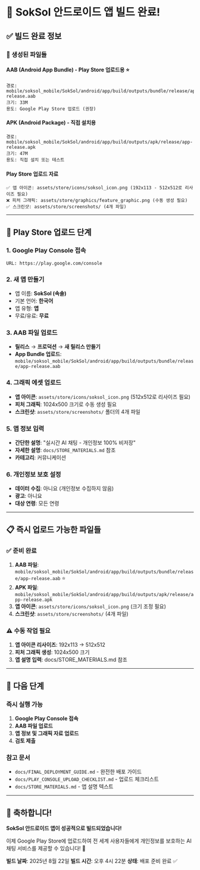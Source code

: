 # 🎉 SokSol 안드로이드 앱 빌드 완료!

## ✅ 빌드 완료 정보

### 📱 생성된 파일들

#### AAB (Android App Bundle) - Play Store 업로드용 ⭐

```
경로: mobile/soksol_mobile/SokSol/android/app/build/outputs/bundle/release/app-release.aab
크기: 33M
용도: Google Play Store 업로드 (권장)
```

#### APK (Android Package) - 직접 설치용

```
경로: mobile/soksol_mobile/SokSol/android/app/build/outputs/apk/release/app-release.apk
크기: 47M
용도: 직접 설치 또는 테스트
```

#### Play Store 업로드 자료

```
✅ 앱 아이콘: assets/store/icons/soksol_icon.png (192x113 - 512x512로 리사이즈 필요)
❌ 피처 그래픽: assets/store/graphics/feature_graphic.png (수동 생성 필요)
✅ 스크린샷: assets/store/screenshots/ (4개 파일)
```

---

## 🚀 Play Store 업로드 단계

### 1. Google Play Console 접속

```
URL: https://play.google.com/console
```

### 2. 새 앱 만들기

- 앱 이름: **SokSol (속솔)**
- 기본 언어: **한국어**
- 앱 유형: **앱**
- 무료/유료: **무료**

### 3. AAB 파일 업로드

- **릴리스** → **프로덕션** → **새 릴리스 만들기**
- **App Bundle 업로드**: `mobile/soksol_mobile/SokSol/android/app/build/outputs/bundle/release/app-release.aab`

### 4. 그래픽 에셋 업로드

- **앱 아이콘**: `assets/store/icons/soksol_icon.png` (512x512로 리사이즈 필요)
- **피처 그래픽**: 1024x500 크기로 수동 생성 필요
- **스크린샷**: `assets/store/screenshots/` 폴더의 4개 파일

### 5. 앱 정보 입력

- **간단한 설명**: "실시간 AI 채팅 - 개인정보 100% 비저장"
- **자세한 설명**: `docs/STORE_MATERIALS.md` 참조
- **카테고리**: 커뮤니케이션

### 6. 개인정보 보호 설정

- **데이터 수집**: 아니요 (개인정보 수집하지 않음)
- **광고**: 아니요
- **대상 연령**: 모든 연령

---

## 📋 즉시 업로드 가능한 파일들

### ✅ 준비 완료

1. **AAB 파일**: `mobile/soksol_mobile/SokSol/android/app/build/outputs/bundle/release/app-release.aab` ⭐
2. **APK 파일**: `mobile/soksol_mobile/SokSol/android/app/build/outputs/apk/release/app-release.apk`
3. **앱 아이콘**: `assets/store/icons/soksol_icon.png` (크기 조정 필요)
4. **스크린샷**: `assets/store/screenshots/` (4개 파일)

### ⚠️ 수동 작업 필요

1. **앱 아이콘 리사이즈**: 192x113 → 512x512
2. **피처 그래픽 생성**: 1024x500 크기
3. **앱 설명 입력**: docs/STORE_MATERIALS.md 참조

---

## 🎯 다음 단계

### 즉시 실행 가능

1. **Google Play Console 접속**
2. **AAB 파일 업로드**
3. **앱 정보 및 그래픽 자료 업로드**
4. **검토 제출**

### 참고 문서

- `docs/FINAL_DEPLOYMENT_GUIDE.md` - 완전한 배포 가이드
- `docs/PLAY_CONSOLE_UPLOAD_CHECKLIST.md` - 업로드 체크리스트
- `docs/STORE_MATERIALS.md` - 앱 설명 텍스트

---

## 🎉 축하합니다!

**SokSol 안드로이드 앱이 성공적으로 빌드되었습니다!**

이제 Google Play Store에 업로드하여 전 세계 사용자들에게 개인정보를 보호하는 AI 채팅 서비스를 제공할 수 있습니다! 🚀

**빌드 날짜**: 2025년 8월 22일
**빌드 시간**: 오후 4시 22분
**상태**: 배포 준비 완료 ✅
